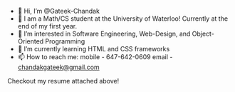 - 👋 Hi, I’m @Gateek-Chandak
- 📕 I am a Math/CS student at the University of Waterloo! Currently at the end of my first year.
- 👀 I’m interested in Software Engineering, Web-Design, and Object-Oriented Programming
- 🌱 I’m currently learning HTML and CSS frameworks
- 📫 How to reach me: mobile - 647-642-0609  email - chandakgateek@gmail.com

Checkout my resume attached above!

<!---
Gateek-Chandak/Gateek-Chandak is a ✨ special ✨ repository because its `README.md` (this file) appears on your GitHub profile.
You can click the Preview link to take a look at your changes.
--->
